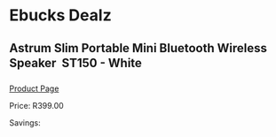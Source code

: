 
# Ebucks Dealz
## Astrum Slim Portable Mini Bluetooth Wireless Speaker  ST150 - White
[Product Page](https://www.ebucks.com/web/shop/productSelected.do?prodId=1207207404&catId=1207273786)

Price: R399.00

Savings: 


	